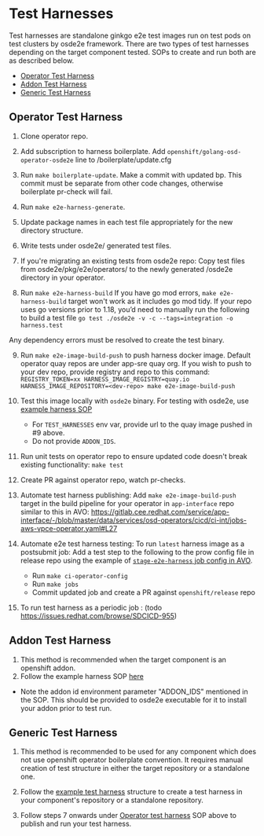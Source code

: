 # Test Harnesses

Test harnesses are standalone ginkgo e2e test images run on test pods on test clusters by osde2e framework. There are two types of test harnesses depending on the target component tested. SOPs to create and run both are as described below.
- [Operator Test Harness](#operator-test-harness)
- [Addon Test Harness](#addon-test-harness)
- [Generic Test Harness](#generic-test-harness)

## Operator Test Harness
1. Clone operator repo.

2. Add subscription to harness boilerplate.
   Add `openshift/golang-osd-operator-osde2e` line to /boilerplate/update.cfg

3. Run `make boilerplate-update`. Make a commit with updated bp. This commit must be separate from other code changes, otherwise boilerplate pr-check will fail.

4. Run `make e2e-harness-generate`.

5. Update package names in each test file appropriately for the new directory structure.

5. Write tests under osde2e/ generated test files.

6. If you're migrating an existing tests from osde2e repo: Copy test files from osde2e/pkg/e2e/operators/<your-operator> to  the newly generated /osde2e directory in your operator.

7. Run `make e2e-harness-build`
   If you have go mod errors, `make e2e-harness-build` target won't work as it includes go mod tidy. If your repo uses go versions prior to 1.18, you’d need to manually run the following to build a test file
   `go test ./osde2e -v -c --tags=integration -o harness.test`

Any dependency errors must be resolved to create the test binary.

9. Run `make e2e-image-build-push` to push harness docker image. Default operator quay repos are under app-sre quay org. If you wish to push to your dev repo, provide registry and repo to this command: `REGISTRY_TOKEN=xx HARNESS_IMAGE_REGISTRY=quay.io HARNESS_IMAGE_REPOSITORY=<dev-repo> make e2e-image-build-push`

10. Test this image locally with `osde2e` binary.
	For testing with osde2e, use [example harness SOP](https://github.com/ritmun/osde2e-example-test-harness#locally-running-your-test-harness)
	- For `TEST_HARNESSES` env var, provide url to the quay image pushed in #9 above.
	- Do not provide `ADDON_IDS`.
    
11. Run unit tests on operator repo to ensure updated code doesn't break existing functionality: `make test`

12. Create PR against operator repo, watch pr-checks.

13. Automate test harness publishing:
	Add  `make e2e-image-build-push`  target in the build pipeline for your operator in `app-interface` repo  similar to this in AVO:
	https://gitlab.cee.redhat.com/service/app-interface/-/blob/master/data/services/osd-operators/cicd/ci-int/jobs-aws-vpce-operator.yaml#L27

14. Automate e2e test harness testing: To run `latest` harness image as a postsubmit job: Add a test step to the following to the prow config file in release repo using the example of [`stage-e2e-harness` job config in AVO](  https://github.com/openshift/release/blob/b6f9d2c0bffaa230a8097fb97d5abb4e91f96e4d/ci-operator/config/openshift/aws-vpce-operator/openshift-aws-vpce-operator-main.yaml). 
    - Run `make ci-operator-config`
    - Run `make jobs`
    - Commit updated job and create a PR against `openshift/release`  repo

15. To run test harness as a periodic job : (todo  https://issues.redhat.com/browse/SDCICD-955)

## Addon Test Harness

1. This method is recommended when the target component is an openshift addon. 
2. Follow the example harness SOP [here](https://github.com/openshift/osde2e-example-test-harness)
  - Note the addon id environment parameter "ADDON_IDS" mentioned in the SOP. This should be provided to osde2e executable for it to install your addon prior to test run.

## Generic Test Harness

1. This method is recommended to be used for any component which does not use openshift operator boilerplate convention. It requires manual creation of test structure in either the target repository or a standalone one.

2. Follow the [example test harness](https://github.com/openshift/osde2e-example-test-harness) structure to create a test harness in your component's repository or a standalone repository.

3. Follow steps 7 onwards under [Operator test harness](#operator-test-harness) SOP above to publish and run your test harness.

